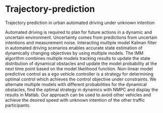 # Trajectory-prediction
Trajectory prediction in urban automated driving under unknown intention


Automated driving is required to plan for future actions in a dynamic and uncertain environment. Uncertainty comes from predictions from uncertain intentions and measurement noise. Interacting multiple model Kalman filter in automated driving scenarios enables accurate state estimation of dynamically changing objectives by using multiple models. The IMM algorithm combines multiple models tracking results to update the state distribution of dynamical obstacles and update the model probability at the next time point based on the model likelihood function. Non-linear model predictive control as a ego vehicle controller is a strategy for determining optimal control which achieves the control objective under constraints. We alternate multiple models with different probabilities for the dynamical obstacles, find the optimal strategy in dynamics with NMPC and display the results in Matlab. Our approach can be used to avoid other vehicles and achieve the desired speed with unknown intention of the other traffic participants.
